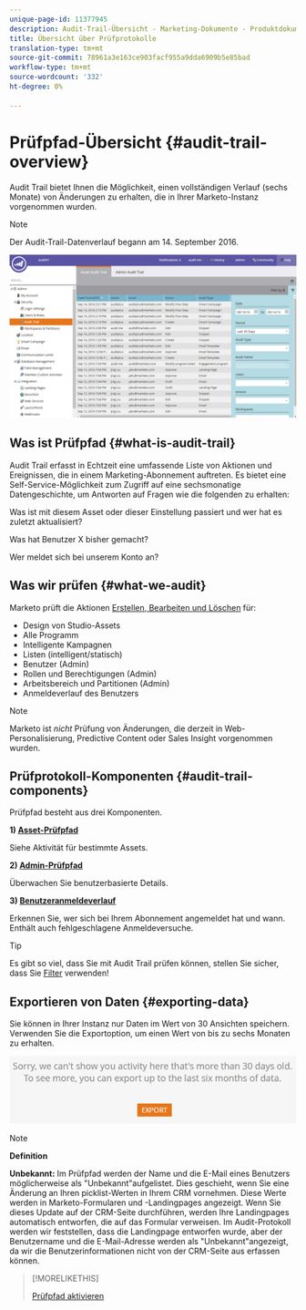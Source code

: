 ```yaml
---
unique-page-id: 11377945
description: Audit-Trail-Übersicht - Marketing-Dokumente - Produktdokumentation
title: Übersicht über Prüfprotokolle
translation-type: tm+mt
source-git-commit: 78961a3e163ce903facf955a9dda6909b5e85bad
workflow-type: tm+mt
source-wordcount: '332'
ht-degree: 0%

---
```



# Prüfpfad-Übersicht {#audit-trail-overview}

Audit Trail bietet Ihnen die Möglichkeit, einen vollständigen Verlauf (sechs Monate) von Änderungen zu erhalten, die in Ihrer Marketo-Instanz vorgenommen wurden.

>[!NOTE]
>
>Der Audit-Trail-Datenverlauf begann am 14. September 2016.

![](assets/one.png)

## Was ist Prüfpfad {#what-is-audit-trail}

Audit Trail erfasst in Echtzeit eine umfassende Liste von Aktionen und Ereignissen, die in einem Marketing-Abonnement auftreten. Es bietet eine Self-Service-Möglichkeit zum Zugriff auf eine sechsmonatige Datengeschichte, um Antworten auf Fragen wie die folgenden zu erhalten:

Was ist mit diesem Asset oder dieser Einstellung passiert und wer hat es zuletzt aktualisiert?

Was hat Benutzer X bisher gemacht?

Wer meldet sich bei unserem Konto an?

## Was wir prüfen {#what-we-audit}

Marketo prüft die Aktionen [Erstellen, Bearbeiten und Löschen](/help/marketo/product-docs/administration/audit-trail/change-details-in-audit-trail.md) für:

* Design von Studio-Assets
* Alle Programm
* Intelligente Kampagnen
* Listen (intelligent/statisch)
* Benutzer (Admin)
* Rollen und Berechtigungen (Admin)
* Arbeitsbereich und Partitionen (Admin)
* Anmeldeverlauf des Benutzers

>[!NOTE]
>
>Marketo ist _nicht_ Prüfung von Änderungen, die derzeit in Web-Personalisierung, Predictive Content oder Sales Insight vorgenommen wurden.

## Prüfprotokoll-Komponenten {#audit-trail-components}

Prüfpfad besteht aus drei Komponenten.

**1)  [Asset-Prüfpfad](/help/marketo/product-docs/administration/audit-trail/change-details-in-audit-trail.md#asset-audit-trail)**

Siehe Aktivität für bestimmte Assets.

**2)  [Admin-Prüfpfad](/help/marketo/product-docs/administration/audit-trail/change-details-in-audit-trail.md#admin-audit-trail)**

Überwachen Sie benutzerbasierte Details.

**3)  [Benutzeranmeldeverlauf](/help/marketo/product-docs/administration/audit-trail/user-login-history.md)**

Erkennen Sie, wer sich bei Ihrem Abonnement angemeldet hat und wann. Enthält auch fehlgeschlagene Anmeldeversuche.

>[!TIP]
>
>Es gibt so viel, dass Sie mit Audit Trail prüfen können, stellen Sie sicher, dass Sie [Filter](/help/marketo/product-docs/administration/audit-trail/filtering-in-audit-trail.md) verwenden!

## Exportieren von Daten {#exporting-data}

Sie können in Ihrer Instanz nur Daten im Wert von 30 Ansichten speichern. Verwenden Sie die Exportoption, um einen Wert von bis zu sechs Monaten zu erhalten.

![](assets/two.png)

>[!NOTE]
>
>**Definition**
>
>**Unbekannt:** Im Prüfpfad werden der Name und die E-Mail eines Benutzers möglicherweise als &quot;Unbekannt&quot;aufgelistet. Dies geschieht, wenn Sie eine Änderung an Ihren picklist-Werten in Ihrem CRM vornehmen. Diese Werte werden in Marketo-Formularen und -Landingpages angezeigt. Wenn Sie dieses Update auf der CRM-Seite durchführen, werden Ihre Landingpages automatisch entworfen, die auf das Formular verweisen. Im Audit-Protokoll werden wir feststellen, dass die Landingpage entworfen wurde, aber der Benutzername und die E-Mail-Adresse werden als &quot;Unbekannt&quot;angezeigt, da wir die Benutzerinformationen nicht von der CRM-Seite aus erfassen können.

>[!MORELIKETHIS]
>
>[Prüfpfad aktivieren](/help/marketo/product-docs/administration/audit-trail/enable-audit-trail.md)
